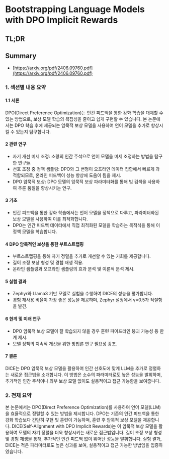 # Bootstrapping Language Models with DPO Implicit Rewards
## TL;DR
## Summary
- [https://arxiv.org/pdf/2406.09760.pdf](https://arxiv.org/pdf/2406.09760.pdf)

### 1. 섹션별 내용 요약

#### 1.1 서론
DPO(Direct Preference Optimization)는 인간 피드백을 통한 강화 학습을 대체할 수 있는 방법으로, 보상 모델 학습의 복잡성을 줄이고 쉽게 구현할 수 있습니다. 본 논문에서는 DPO 학습 후에 제공되는 암묵적 보상 모델을 사용하여 언어 모델을 추가로 향상시킬 수 있는지 탐구합니다.

#### 2 관련 연구
- 자기 개선 미세 조정: 소량의 인간 주석으로 언어 모델을 미세 조정하는 방법을 탐구한 연구들.
- 선호 조정 중 정책 샘플링: DPO와 그 변형이 오프라인 데이터 집합에서 빠르게 과적합되므로, 온라인 피드백이 성능 향상에 도움이 됨을 제시.
- DPO 암묵적 보상: DPO 모델의 암묵적 보상 파라미터화를 통해 빔 검색을 사용하여 추론 품질을 향상시키는 연구.

#### 3 기초
- 인간 피드백을 통한 강화 학습에서는 언어 모델을 정책으로 다루고, 파라미터화된 보상 모델을 사용하여 이를 최적화합니다.
- DPO는 인간 피드백 데이터에서 직접 최적화된 모델을 학습하는 목적식을 통해 이 정책 모델을 학습합니다.

#### 4 DPO 암묵적인 보상을 통한 부트스트랩핑
- 부트스트랩핑을 통해 자기 정렬을 추가로 개선할 수 있는 기회를 제공합니다.
- 길이 조정 보상 형성 및 경험 재생 적용.
- 온라인 샘플링과 오프라인 샘플링의 효과 분석 및 이론적 분석 제시.

#### 5 실험 결과
- Zephyr와 Llama3 기반 모델로 실험을 수행하여 DICE의 성능을 평가합니다.
- 경험 재사용 비율이 가장 좋은 성능을 제공하며, Zephyr 설정에서 γ=0.5가 적절함을 발견.

#### 6 한계 및 미래 연구
- DPO 암묵적 보상 모델이 잘 학습되지 않을 경우 훈련 파이프라인 붕괴 가능성 등 한계 제시.
- 모델 정책의 지속적 개선을 위한 방법론 연구 필요성 강조.

#### 7 결론
DICE는 DPO 암묵적 보상 모델을 활용하여 인간 선호도에 맞게 LLM을 추가로 정렬하는 새로운 접근법을 소개합니다. 이 방법은 소수의 파라미터로도 높은 성능을 발휘하며, 추가적인 인간 주석이나 외부 보상 모델 없이도 실용적이고 접근 가능함을 보여줍니다.

### 2. 전체 요약

본 논문에서는 DPO(Direct Preference Optimization)를 사용하여 언어 모델(LLM)을 효율적으로 정렬할 수 있는 방법을 제시합니다. DPO는 기존의 인간 피드백을 통한 강화 학습보다 간단히 구현 및 훈련이 가능하며, 훈련 후 암묵적 보상 모델을 제공합니다. DICE(Self-Alignment with DPO Implicit Rewards)는 이 암묵적 보상 모델을 활용하여 모델의 자기 정렬을 더욱 향상시키는 새로운 접근법입니다. 길이 조정 보상 형성 및 경험 재생을 통해, 추가적인 인간 피드백 없이 뛰어난 성능을 발휘합니다. 실험 결과, DICE는 적은 파라미터로도 높은 성과를 보여, 실용적이고 접근 가능한 방법임을 입증하였습니다.